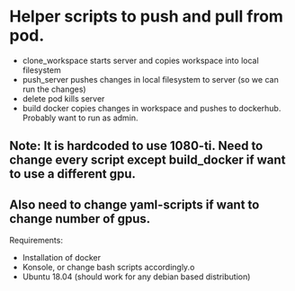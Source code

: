 # Helper scripts to push and pull from pod.
- clone_workspace starts server and copies workspace into local filesystem
- push_server pushes changes in local filesystem to server (so we can run the changes)
- delete pod kills server
- build docker copies changes in workspace and pushes to dockerhub. Probably want to run as admin.

## **Note:** It is hardcoded to use 1080-ti. Need to change every script except build_docker if want to use a different gpu.
## Also need to change yaml-scripts if want to change number of gpus.

Requirements:
- Installation of docker
- Konsole, or change bash scripts accordingly.o
- Ubuntu 18.04 (should work for any debian based distribution)

